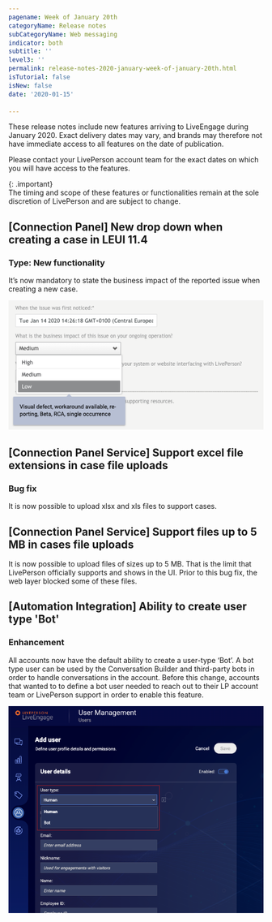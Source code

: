 ```yaml
---
pagename: Week of January 20th
categoryName: Release notes
subCategoryName: Web messaging
indicator: both
subtitle: ''
level3: ''
permalink: release-notes-2020-january-week-of-january-20th.html
isTutorial: false
isNew: false
date: '2020-01-15'

---
```

These release notes include new features arriving to LiveEngage during January 2020. Exact delivery dates may vary, and brands may therefore not have immediate access to all features on the date of publication.

Please contact your LivePerson account team for the exact dates on which you will have access to the features.

{: .important}  
The timing and scope of these features or functionalities remain at the sole discretion of LivePerson and are subject to change.

## [Connection Panel] New drop down when creating a case in LEUI 11.4 

### Type: New functionality 
It’s now mandatory to state the business impact of the reported issue when creating a new case.

![](img/Release-notes-week-of-january-20.png)

## [Connection Panel Service] Support excel file extensions in case file uploads

### Bug fix
It is now possible to upload xlsx and xls files to support cases.

## [Connection Panel Service] Support files up to 5 MB in cases file uploads
It is now possible to upload files of sizes up to 5 MB. That is the limit that LivePerson officially supports and shows in the UI. Prior to this bug fix, the web layer blocked some of these files.

## [Automation Integration] Ability to create user type 'Bot'
### Enhancement

All accounts now have the default ability to create a user-type ‘Bot’. A bot type user can be used by the Conversation Builder and third-party bots in order to handle conversations in the account. Before this change, accounts that wanted to to define a bot user needed to reach out to their LP account team or LivePerson support in order to enable this feature.  
 
![](img/Release-notes-week-of-january-20-2.png)
